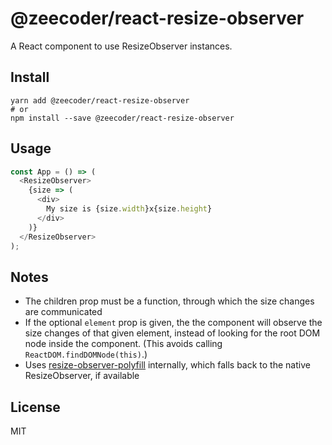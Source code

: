 # @zeecoder/react-resize-observer

A React component to use ResizeObserver instances.

## Install

```
yarn add @zeecoder/react-resize-observer
# or
npm install --save @zeecoder/react-resize-observer
```

## Usage

```js
const App = () => (
  <ResizeObserver>
    {size => (
      <div>
        My size is {size.width}x{size.height}
      </div>
    )}
  </ResizeObserver>
);
```

## Notes

- The children prop must be a function, through which the size changes are
  communicated
- If the optional `element` prop is given, the the component will observe the
  size changes of that given element, instead of looking for the root DOM node
  inside the component. (This avoids calling `ReactDOM.findDOMNode(this)`.)
- Uses [resize-observer-polyfill](https://github.com/que-etc/resize-observer-polyfill)
  internally, which falls back to the native ResizeObserver, if available

## License

MIT
